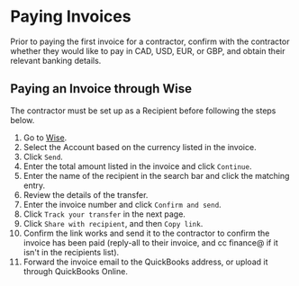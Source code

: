# Paying Invoices

Prior to paying the first invoice for a contractor, confirm with the contractor whether they would like to pay in CAD, USD, EUR, or GBP, and obtain their relevant banking details.

## Paying an Invoice through Wise

The contractor must be set up as a Recipient before following the steps below.

1. Go to [Wise](https://wise.com/home/).
2. Select the Account based on the currency listed in the invoice.
3. Click `Send`.
4. Enter the total amount listed in the invoice and click `Continue`.
5. Enter the name of the recipient in the search bar and click the matching entry.
6. Review the details of the transfer.
7. Enter the invoice number and click `Confirm and send`.
8. Click `Track your transfer` in the next page.
9. Click `Share with recipient`, and then `Copy link`.
10. Confirm the link works and send it to the contractor to confirm the invoice has been paid (reply-all to their invoice, and cc finance@ if it isn't in the recipients list).
11. Forward the invoice email to the QuickBooks address, or upload it through QuickBooks Online.
